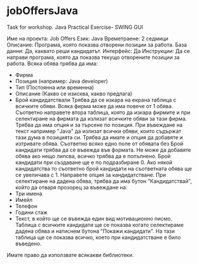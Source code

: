 # jobOffersJava
Task for workshop.
Java Practical Exercise- SWING GUI

Име на проекта: Job Offers
Език: Java
Времетраене: 2 седмици
Описание: Програма, която показва отворени позиции за работа.
База данни: Да, каквато реши кандидатът.
Интерфейс: Да
Инструкции:
Да се направи програма, която да показва текущо отворените позиции за работа. Всяка
обява трябва да има:
- Фирма
- Позиция (например: Java developer)
- Тип (Постоянна или временна)
- Описание (Какво се изисква, какво предлага)
- Брой кандидатствали
Трябва да се изкара на екрана таблица с всичките обяви. Всяка фирма може да има повече
от 1 обява. Съответно направете втора таблица, която да изкара фирмите и при
селектиране на фирмата да излизат всичките обяви за тази фирма. Трябва да има опция и
за търсене по позиция. При въвеждане на текст например "Java" да излизат всички обяви,
които съдържат тази дума в позицията си. Трябва да имате и опция да добавяте и
изтривате обява. Съответно всяко едно поле от обявата без Брой кандидати трябва да се
въвежда във формата. Не може да добавяте обява ако нещо липсва, всичко трябва да е
попълнено. Брой кандидати при създаване ще е по подразбиране 0. Ако някой
кандидатства то съответно брой кандидати на съответната обява ще се увеличава с 1.
Направете опция за кандидатстване. При селектиране на дадена обява, трябва да има
бутон "Кандидатствай", който да отваря прозорец за въвеждане на:
- Три имена
- Имейл
- Телефон
- Години стаж
- Текст, в който ще се въвежда един вид мотивационно писмо.
Таблица с всичките кандидати ще се показва когато селектираме дадена обява и натиснем
бутона "Покажи кандидати". На тази таблица ще се показва всичко, което при
кандидатстване е било въведено.

Имате право да използвате всякакви библиотеки.

